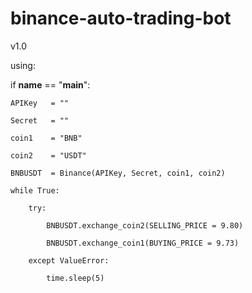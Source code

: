 # binance-auto-trading-bot
v1.0

using:

if __name__ == "__main__":

    APIKey   = ""
    
    Secret   = ""
    
    coin1    = "BNB"
    
    coin2    = "USDT"
    
    BNBUSDT  = Binance(APIKey, Secret, coin1, coin2)
    
    while True:
    
        try:
    
            BNBUSDT.exchange_coin2(SELLING_PRICE = 9.80)
    
            BNBUSDT.exchange_coin1(BUYING_PRICE = 9.73)
    
        except ValueError:
    
            time.sleep(5)

